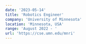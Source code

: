 ```yaml
---
date: '2023-05-14'
title: 'Robotics Engineer'
company: 'University of Minnesota'
location: 'Minnesota, USA'
range: 'August 2022 - '
url: 'https://cse.umn.edu/mnri'
---
```


